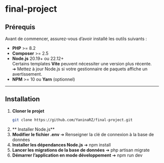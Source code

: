 # final-project
## Prérequis

Avant de commencer, assurez-vous d’avoir installé les outils suivants :

- **PHP** >= 8.2
- **Composer** >= 2.5
- **Node.js** 20.19+ ou 22.12+  
  Certains templates **Vite** peuvent nécessiter une version plus récente.  
  ➔ Mettez à jour Node.js si votre gestionnaire de paquets affiche un avertissement.
- **NPM** >= 10 ou **Yarn** (optionnel)

---

## Installation

1. **Cloner le projet**
   ```bash
   git clone https://github.com/YaninaRZ/final-project.git
2. ** Installer Node.js**
3. **Modifier le fichier .env**
➔ Renseigner la clé de connexion à la base de données
4. **Installer les dépendances Node.js**
➔ npm install
5. **Lancer les migrations de la base de données**
➔ php artisan migrate
6. **Démarrer l’application en mode développement**
➔ npm run dev
